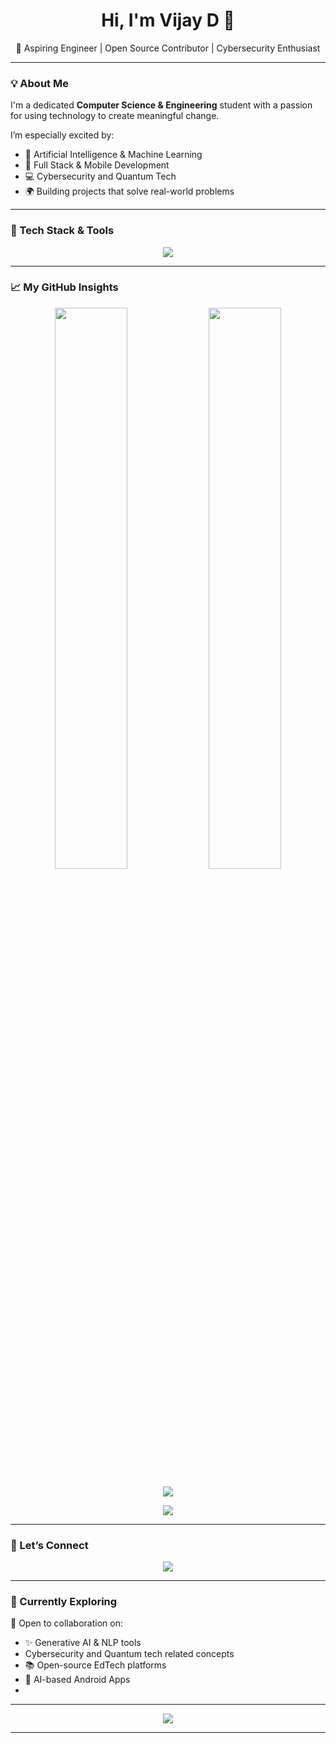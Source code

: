 <h1 align="center">Hi, I'm Vijay D 👋</h1>

<p align="center">
  🚀 Aspiring Engineer | Open Source Contributor | Cybersecurity Enthusiast
</p>

---

### 💡 About Me
I'm a dedicated **Computer Science & Engineering** student with a passion for using technology to create meaningful change.

I’m especially excited by:
- 🤖 Artificial Intelligence & Machine Learning
- 🧩 Full Stack & Mobile Development
- 💻 Cybersecurity and Quantum Tech
- 🌍 Building projects that solve real-world problems

---

### 🧰 Tech Stack & Tools

<p align="center">
  <img src="https://skillicons.dev/icons?i=java,python,php,js,html,css,firebase,git,androidstudio,vscode,eclipse,sqlite,aws" />
</p>

---

### 📈 My GitHub Insights

<p align="center">
  <img src="https://github-readme-stats.vercel.app/api?username=vijay227799&show_icons=true&theme=github_dark&hide_border=true" width="48%" />
  <img src="https://github-readme-streak-stats.herokuapp.com?user=vijay227799&theme=github-dark&hide_border=true" width="48%" />
</p>

<p align="center">
  <img src="https://github-profile-trophy.vercel.app/?username=vijay227799&theme=darkhub&no-frame=true&margin-w=15" />
</p>

<p align="center">
  <img src="https://github-readme-activity-graph.vercel.app/graph?username=vijay227799&theme=github-compact&hide_border=true"/>
</p>

---

### 🤝 Let’s Connect

<p align="center">
  <a href="https://www.linkedin.com/in/vijay-d-5b2190259">
    <img src="https://img.shields.io/badge/LinkedIn-Vijay%20D-blue?style=for-the-badge&logo=linkedin&logoColor=white"/>
  </a>
</p>

---

### 🧠 Currently Exploring

🔭 Open to collaboration on:
- ✨ Generative AI & NLP tools 
-    Cybersecurity and Quantum tech related concepts
- 📚 Open-source EdTech platforms  
- 📱 AI-based Android Apps
- 
---



<p align="center">
  <img src="https://readme-typing-svg.demolab.com/?lines=My Life;My Responsibilities; &center=true&width=500&height=45" />
</p>

---
